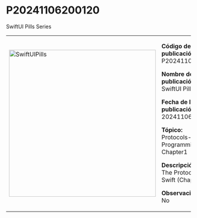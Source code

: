 # P20241106200120

SwiftUI Pills Series
<table><tbody><tr><td><img src="https://github.com/user-attachments/assets/5e01214f-e7d6-4c46-abf2-9d3cf3a0208d" alt="SwiftUIPills" width="400"/>
</td><td><p>

**Código de la publicación:**  
P20241106200120

**Nombre de la publicación:**  
SwiftUI Pills Series

**Fecha de la publicación:**  
20241106200120

**Tópico:**  
Protocols-Oriented Programming Chapter1

**Descripción:**  
The Protocols in Swift (Chapter 1) 

**Observaciones:**  
No</p></td></tr></tbody></table>
